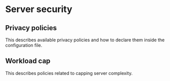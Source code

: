 # Server security

## Privacy policies

This describes available privacy policies and how to declare them
inside the configuration file.

## Workload cap

This describes policies related to capping server complexity.